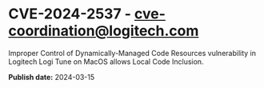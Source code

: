 # CVE-2024-2537 - cve-coordination@logitech.com

Improper Control of Dynamically-Managed Code Resources vulnerability in Logitech Logi Tune on MacOS allows Local Code Inclusion.

**Publish date:** 2024-03-15
